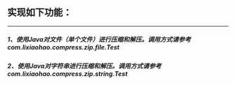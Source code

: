 ## 实现如下功能：
****
##### 1、使用Java对文件（单个文件）进行压缩和解压。调用方式请参考com.lixiaohao.compress.zip.file.Test
##### 2、使用Java对字符串进行压缩和解压。调用方式请参考com.lixiaohao.compress.zip.string.Test